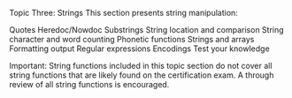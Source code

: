 Topic Three: Strings
This section presents string manipulation:

Quotes
Heredoc/Nowdoc
Substrings
String location and comparison
String character and word counting
Phonetic functions
Strings and arrays
Formatting output
Regular expressions
Encodings
Test your knowledge

Important: String functions included in this topic section do not cover all string
functions that are likely found on the certification exam. A through review of all
string functions is encouraged.